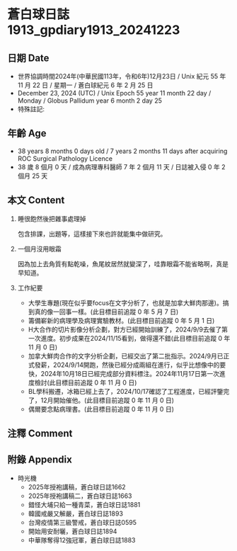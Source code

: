 [_metadata_:encoding]: - "utf-8"
[_metadata_:language]: - "zh-Hant-TW"
[_metadata_:fileformat]: - "markdown"
[_metadata_:MIME_type]: - "text/plain"
[_metadata_:markdown_version]: - "commonmark version 0.30"
[_metadata_:markdown_spec]: - "https://spec.commonmark.org/0.30/"

# 蒼白球日誌1913_gpdiary1913_20241223 #

## 日期 Date ##

* 世界協調時間2024年(中華民國113年，令和6年)12月23日 / Unix 紀元 55 年 11 月 22 日 / 星期一 / 蒼白球紀元 6 年 2 月 25 日
* December 23, 2024 (UTC) / Unix Epoch 55 year 11 month 22 day / Monday / Globus Pallidum year 6 month 2 day 25
* 特殊註記:

## 年齡 Age ##

* 38 years 8 months 0 days old / 7 years 2 months 11 days after acquiring ROC Surgical Pathology Licence
* 38 歲 8 個月 0 天 / 成為病理專科醫師 7 年 2 個月 11 天 / 日誌被入侵 0 年 2 個月 25 天

## 本文 Content ##

1. 睡很飽然後把雜事處理掉

    包含排課，出題等，這樣接下來也許就能集中做研究。

2. 一個月沒用眼霜

    因為加上去角質有點乾噪，魚尾紋居然就變深了，哇靠眼霜不能省略啊，真是早知道。

2. 工作紀要

    - 大學生專題(現在似乎要focus在文字分析了，也就是加拿大鮮肉那邊)。搞到真的像一回事一樣。(此目標目前追蹤 0 年 5 月 7 日)
    - 籌備嶄新的病理學及病理實驗教材。(此目標目前追蹤 0 年 5 月 1 日)
    - H大合作的切片影像分析企劃，對方已經開始訓練了，2024/9/9去催了第一次進度。初步成果在2024/11/15看到，做得還不錯(此目標目前追蹤 0 年 11 月 0 日)
    - 加拿大鮮肉合作的文字分析企劃，已經交出了第二批指示。2024/9月已正式發薪，2024/9/14開跑，然後已經分成兩組在進行，似乎比想像中的要快，2024年10月18日已經完成部分資料標注。2024年11月17日第一次進度檢討(此目標目前追蹤 0 年 11 月 0 日)
    - BL學科搬遷，冰箱已經上去了，2024/10/17確認了工程進度，已經評鑒完了，12月開始催他。(此目標目前追蹤 0 年 11 月 0 日)
    - 偶爾要念點病理書。(此目標目前追蹤 0 年 11 月 0 日)

## 注釋 Comment ##


## 附錄 Appendix ##

* 時光機
    - 2025年授袍講稿，蒼白球日誌1662
    - 2025年授袍講稿二，蒼白球日誌1663
    - 錯怪大埔只給一種青菜，蒼白球日誌1881
    - 韓國戒嚴又解嚴，蒼白球日誌1893
    - 台灣疫情第三級警戒，蒼白球日誌0595
    - 開始用安耐曬，蒼白球日誌1894
    - 中華隊奪得12強冠軍，蒼白球日誌1883
